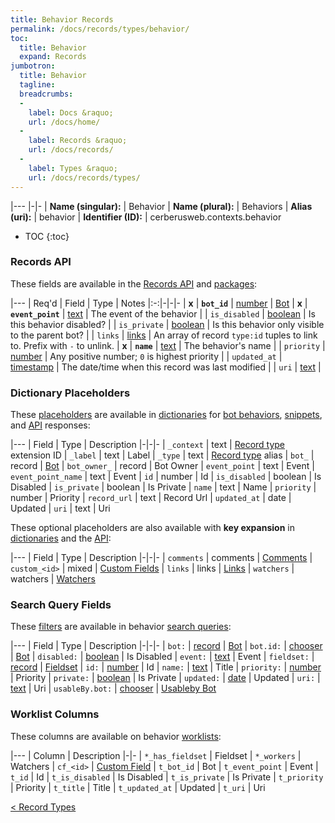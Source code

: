 ```yaml
---
title: Behavior Records
permalink: /docs/records/types/behavior/
toc:
  title: Behavior
  expand: Records
jumbotron:
  title: Behavior
  tagline: 
  breadcrumbs:
  -
    label: Docs &raquo;
    url: /docs/home/
  -
    label: Records &raquo;
    url: /docs/records/
  -
    label: Types &raquo;
    url: /docs/records/types/
---
```


|---
|-|-
| **Name (singular):** | Behavior
| **Name (plural):** | Behaviors
| **Alias (uri):** | behavior
| **Identifier (ID):** | cerberusweb.contexts.behavior

* TOC
{:toc}

### Records API

These fields are available in the [Records API](/docs/api/endpoints/records/) and [packages](/docs/packages/):

|---
| Req'd | Field | Type | Notes
|:-:|-|-|-
| **x** | **`bot_id`** | [number](/docs/records/fields/types/number/) | [Bot](/docs/records/types/bot/) 
| **x** | **`event_point`** | [text](/docs/records/fields/types/text/) | The event of the behavior 
|   | `is_disabled` | [boolean](/docs/records/fields/types/boolean/) | Is this behavior disabled? 
|   | `is_private` | [boolean](/docs/records/fields/types/boolean/) | Is this behavior only visible to the parent bot? 
|   | `links` | [links](/docs/records/fields/types/links/) | An array of record `type:id` tuples to link to. Prefix with `-` to unlink. 
| **x** | **`name`** | [text](/docs/records/fields/types/text/) | The behavior's name 
|   | `priority` | [number](/docs/records/fields/types/number/) | Any positive number; `0` is highest priority 
|   | `updated_at` | [timestamp](/docs/records/fields/types/timestamp/) | The date/time when this record was last modified 
|   | `uri` | [text](/docs/records/fields/types/text/) |  

### Dictionary Placeholders

These [placeholders](/docs/bots/scripting/placeholders/) are available in [dictionaries](/docs/bots/behaviors/dictionaries/) for [bot behaviors](/docs/bots/behaviors/), [snippets](/docs/snippets/), and [API](/docs/api/) responses:

|---
| Field | Type | Description
|-|-|-
| `_context` | text | [Record type](/docs/records/types/) extension ID
| `_label` | text | Label
| `_type` | text | [Record type](/docs/records/types/) alias
| `bot_` | record | [Bot](/docs/records/types/bot/)
| `bot_owner_` | record | Bot Owner
| `event_point` | text | Event
| `event_point_name` | text | Event
| `id` | number | Id
| `is_disabled` | boolean | Is Disabled
| `is_private` | boolean | Is Private
| `name` | text | Name
| `priority` | number | Priority
| `record_url` | text | Record Url
| `updated_at` | date | Updated
| `uri` | text | Uri

These optional placeholders are also available with **key expansion** in [dictionaries](/docs/bots/behaviors/dictionaries/key-expansion/) and the [API](/docs/api/responses/#expanding-keys-in-api-requests):

|---
| Field | Type | Description
|-|-|-
| `comments` | comments | [Comments](/docs/bots/behaviors/dictionaries/key-expansion/#comments)
| `custom_<id>` | mixed | [Custom Fields](/docs/bots/behaviors/dictionaries/key-expansion/#custom-fields)
| `links` | links | [Links](/docs/bots/behaviors/dictionaries/key-expansion/#links)
| `watchers` | watchers | [Watchers](/docs/bots/behaviors/dictionaries/key-expansion/#watchers)
	
### Search Query Fields

These [filters](/docs/search/filters/) are available in behavior [search queries](/docs/search/):

|---
| Field | Type | Description
|-|-|-
| `bot:` | [record](/docs/search/deep-search/) | [Bot](/docs/records/types/bot/)
| `bot.id:` | [chooser](/docs/search/filters/choosers/) | [Bot](/docs/records/types/bot/)
| `disabled:` | [boolean](/docs/search/filters/booleans/) | Is Disabled
| `event:` | [text](/docs/search/filters/text/) | Event
| `fieldset:` | [record](/docs/search/deep-search/) | [Fieldset](/docs/records/types/custom_fieldset/)
| `id:` | [number](/docs/search/filters/numbers/) | Id
| `name:` | [text](/docs/search/filters/text/) | Title
| `priority:` | [number](/docs/search/filters/numbers/) | Priority
| `private:` | [boolean](/docs/search/filters/booleans/) | Is Private
| `updated:` | [date](/docs/search/filters/dates/) | Updated
| `uri:` | [text](/docs/search/filters/text/) | Uri
| `usableBy.bot:` | [chooser](/docs/search/filters/choosers/) | [Usableby Bot](/docs/records/types/bot/)
	
### Worklist Columns

These columns are available on behavior [worklists](/docs/worklists/):

|---
| Column | Description
|-|-
| `*_has_fieldset` | Fieldset
| `*_workers` | Watchers
| `cf_<id>` | [Custom Field](/docs/records/types/custom_field/)
| `t_bot_id` | Bot
| `t_event_point` | Event
| `t_id` | Id
| `t_is_disabled` | Is Disabled
| `t_is_private` | Is Private
| `t_priority` | Priority
| `t_title` | Title
| `t_updated_at` | Updated
| `t_uri` | Uri

<div class="section-nav">
	<div class="left">
		<a href="/docs/records/types/" class="prev">&lt; Record Types</a>
	</div>
	<div class="right align-right">
	</div>
</div>
<div class="clear"></div>